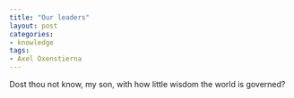 ```yaml
---
title: "Our leaders"
layout: post
categories:
- knowledge
tags:
- Axel Oxenstierna
---
```


Dost thou not know, my son, with how little wisdom the world is governed?